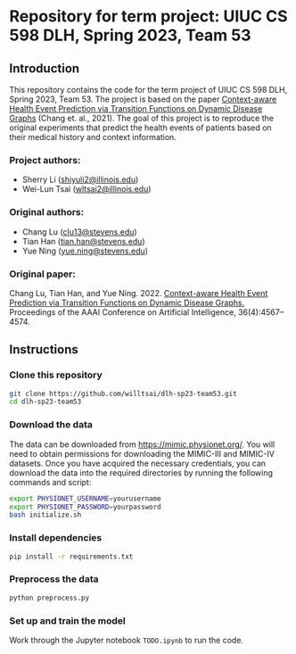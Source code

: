 # Repository for term project: UIUC CS 598 DLH, Spring 2023, Team 53

## Introduction
This repository contains the code for the term project of UIUC CS 598 DLH,
Spring 2023, Team 53. The project is based on the paper [Context-aware Health
Event Prediction via Transition Functions on Dynamic Disease
Graphs](https://arxiv.org/pdf/2112.05195.pdf) (Chang et. al., 2021). The goal of
this project is to reproduce the original experiments that predict the health
events of patients based on their medical history and context information.

### Project authors:
- Sherry Li (shiyuli2@illinois.edu)
- Wei-Lun Tsai (wltsai2@illinois.edu)

### Original authors: 
- Chang Lu (clu13@stevens.edu)
- Tian Han (tian.han@stevens.edu)
- Yue Ning (yue.ning@stevens.edu)

### Original paper:
Chang Lu, Tian Han, and Yue Ning. 2022. [Context-aware Health Event Prediction
via Transition Functions on Dynamic Disease
Graphs.](https://arxiv.org/pdf/2112.05195.pdf) Proceedings of the AAAI
Conference on Artificial Intelligence, 36(4):4567–4574.

## Instructions

### Clone this repository
```bash
git clone https://github.com/willtsai/dlh-sp23-team53.git
cd dlh-sp23-team53
```

### Download the data
The data can be downloaded from https://mimic.physionet.org/. You will need to
obtain permissions for downloading the MIMIC-III and MIMIC-IV datasets. Once you
have acquired the necessary credentials, you can download the data into the
required directories by running the following commands and script:
```bash
export PHYSIONET_USERNAME=yourusername
export PHYSIONET_PASSWORD=yourpassword
bash initialize.sh
```

### Install dependencies
```bash
pip install -r requirements.txt
```

### Preprocess the data
```bash
python preprocess.py
```

### Set up and train the model
Work through the Jupyter notebook `TODO.ipynb` to run the code.